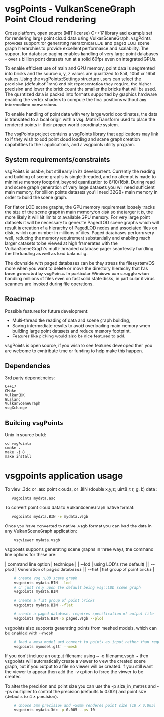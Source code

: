 # vsgPoints - VulkanSceneGraph Point Cloud rendering

Cross platform, open source (MIT license) C++17 library and example set for rendering large point cloud data using VulkanSceneGraph. vsgPoints provides support for generating hierarchical LOD and paged LOD scene graph hierarchies to provide excellent performance and scalability. The support for database paging enables handling of very large point databases - over a billion point datasets run at a solid 60fps even on integrated GPUs.

To enable efficient use of main and GPU memory, point data is segmented into bricks and the source x, y, z values are quantized to 8bit, 10bit or 16bit values. Using the vsgPoints::Settings structure users can select the precision (default of 1mm) and bit representation they require, the higher precision and lower the brick count the smaller the bricks that will be used. The quantized data is packed into formats supported by graphics hardware enabling the vertex shaders to compute the final positions without any intermediate conversions.

To enable handling of point data with very large world coordinates, the data is translated to a local origin with a vsg::MatrixTransform used to place the rendered points in their proper world coordinate system.

The vsgPoints project contains a vsgPoints library that applications may link to if they wish to add point cloud loading and scene graph creation capabilities to their applications, and a vsgpoints utility program.

## System requirements/constraints

vsgPoints is usable, but still early in its development. Currently the reading and building of scene graphs is single threaded, and no attempt is made to minimize memory footprint, beyond quantization to 8/10/16bit. During read and scene graph generation of very large datasets you will need sufficient main memory, for billion points datasets you'll need 32GB+ main memory in order to build the scene graph.

For flat or LOD scene graphs, the GPU memory requirement loosely tracks the size of the scene graph in main memory/on disk so the larger it is, the more likely it will hit limits of available GPU memory. For very large point datasets it will be necessary to generate PagedLOD scene graphs which will result in creation of a hierarchy of PagedLOD nodes and associated files on disk, which can number in millions of files.  Paged databases perform very well, reducing the memory requirement substantially and enabling much larger datasets to be viewed at high framerates with the VulkanSceneGraph's multi-threaded database pager seamlessly handling the file loading as well as load balancing.

The downside with paged databases can be they stress the filesystem/OS more when you want to delete or move the directory hierarchy that has been generated by vsgPoints. In particular Windows can struggle when handling millions of files even on fast solid state disks, in particular if virus scanners are invoked during file operations.

## Roadmap

Possible features for future development:

* Multi-thread the reading of data and scene graph building,
* Saving intermediate results to avoid overloading main memory when building large point datasets and reduce memory footprint.
* Features like picking would also be nice features to add.

vsgPoints is open source, if you wish to see features developed then you are welcome to contribute time or funding to help make this happen.

## Dependencies

3rd party dependencies:

    C++17
    CMake
    VulkanSDK
    GLslang
    VulkanSceneGraph
    vsgXchange

## Building vsgPoints

Unix in source build:

    cd vsgPoints
    cmake .
    make -j 8
    make install

# vsgpoints application usage

To view .3dc or .asc point clouds, or .BIN (double x,y,z; uint8_t r, g, b) data :

~~~ sh
   vsgpoints mydata.asc
~~~~

To convert point cloud data to VulkanSceneGraph native format:

~~~ sh
   vsgpoints mydata.BIN -o mydata.vsgb
~~~~

Once you have converted to native .vsgb format you can load the data in any VulkanSceneGraph application:

~~~ sh
    vsgviewer mydata.vsgb
~~~

vsgpoints supports generating scene graphs in three ways, the command line options for these are:

| command line option | technique |
| --lod | using LOD's (the default) |
| --plod | Generation of paged databases |
| --flat |  flat group of point bricks |

~~~ sh
    # create vsg::LOD scene graph
    vsgpoints mydata.BIN --lod
    # or just rely upon the default being vsg::LOD scene graph
    vsgpoints mydata.BIN

    # create a flat group of point bricks
    vsgpoints mydata.BIN --flat

    # create a paged database, requires specification of output file
    vsgpoints mydata.BIN -o paged.vsgb --plod
~~~

vsgpoints also supports generating points from meshed models, which can be enabled with --mesh

~~~ sh
    # load a mesh model and convert to points as input rather than required loading of points data.
    vsgpoints mymodel.gltf --mesh
~~~

If you don't include an output filename using ~ -o filename.vsgb ~ then vsgpoints will automatically create a viewer to view the created scene graph, but if you output to a file no viewer will be created. If you still want the viewer to appear then add the -v option to force the viewer to be created.

To alter the precision and point size you can use the -p size_in_metres and --ps multiplier to control the precision (defaults to 0.001) and point size (defaults to 4 x precision).

~~~ sh
    # choose 5mm precision and ~50mm rendered point size (10 x 0.005)
    vsgpoints mydata.3dc -p 0.005 --ps 10
~~~
